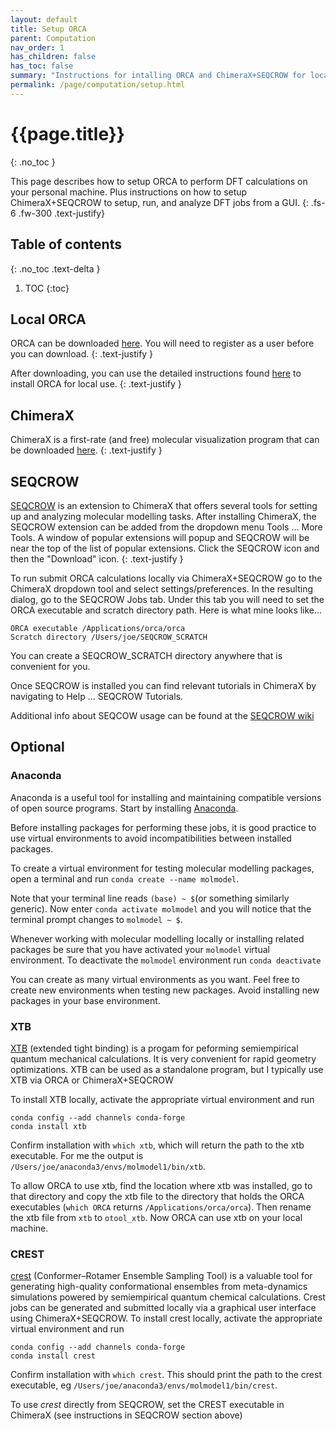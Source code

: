 ```yaml
---
layout: default
title: Setup ORCA
parent: Computation
nav_order: 1
has_children: false
has_toc: false
summary: "Instructions for intalling ORCA and ChimeraX+SEQCROW for local DFT calculations."
permalink: /page/computation/setup.html
---
```


# {{page.title}}
{: .no_toc }

This page describes how to setup ORCA to perform DFT calculations on your personal machine. Plus instructions on how to setup ChimeraX+SEQCROW to setup, run, and analyze DFT jobs from a GUI.
{: .fs-6 .fw-300 .text-justify}



## Table of contents
{: .no_toc .text-delta }

1. TOC
{:toc}


## Local ORCA
ORCA can be downloaded [here](https://orcaforum.kofo.mpg.de/index.php). You will need to register as a user before you can download.
{: .text-justify }

After downloading, you can use the detailed instructions found [here](https://sites.google.com/site/orcainputlibrary/setting-up-orca) to install ORCA for local use.
{: .text-justify }


## ChimeraX

ChimeraX is a first-rate (and free) molecular visualization program that can be downloaded [here](https://www.cgl.ucsf.edu/chimerax/).
{: .text-justify }


## SEQCROW

[SEQCROW](https://cxtoolshed.rbvi.ucsf.edu/apps/seqcrow) is an extension to ChimeraX that offers several tools for setting up and analyzing molecular modelling tasks. After installing ChimeraX, the SEQCROW extension can be added from the dropdown menu Tools ... More Tools. A window of popular extensions will popup and SEQCROW will be near the top of the list of popular extensions. Click the SEQCROW icon and then the "Download" icon.
{: .text-justify }

To run submit ORCA calculations locally via ChimeraX+SEQCROW go to the ChimeraX dropdown tool and select settings/preferences. In the resulting dialog, go to the SEQCROW Jobs tab. Under this tab you will need to set the ORCA executable and scratch directory path. Here is what mine looks like... 

```
ORCA executable /Applications/orca/orca
Scratch directory /Users/joe/SEQCROW_SCRATCH
```

You can create a SEQCROW_SCRATCH directory anywhere that is convenient for you.

Once SEQCROW is installed you can find relevant tutorials in ChimeraX by navigating to Help ... SEQCROW Tutorials.

Additional info about SEQCOW usage can be found at the [SEQCROW wiki](https://github.com/QChASM/SEQCROW/wiki?)


## Optional



### Anaconda

Anaconda is a useful tool for installing and maintaining compatible versions of open source programs. Start by installing [Anaconda](https://docs.conda.io/projects/conda/en/stable/user-guide/install/index.html). 

Before installing packages for performing these jobs, it is good practice to use virtual environments to avoid incompatibilities between installed packages. 

To create a virtual environment for testing molecular modelling packages, open a terminal and run `conda create --name molmodel`.

Note that your terminal line reads `(base) ~ $`(or something similarly generic). Now enter `conda activate molmodel` and you will notice that the terminal prompt changes to `molmodel ~ $`.

Whenever working with molecular modelling locally or installing related packages be sure that you have activated your `molmodel` virtual environment.  To deactivate the `molmodel` environment run `conda deactivate`

You can create as many virtual environments as you want. Feel free to create new environments when testing new packages. Avoid installing new packages in your base environment.


### XTB

[XTB](https://xtb-docs.readthedocs.io/en/latest/setup.html) (extended tight binding) is a progam for peforming semiempirical quantum mechanical calculations. It is very convenient for rapid geometry optimizations. XTB can be used as a standalone program, but I typically use XTB via ORCA or ChimeraX+SEQCROW

To install XTB locally, activate the appropriate virtual environment and run


```
conda config --add channels conda-forge
conda install xtb
```

Confirm installation with `which xtb`, which will return the path to the xtb executable. For me the output is `/Users/joe/anaconda3/envs/molmodel1/bin/xtb`.

To allow ORCA to use xtb, find the location where xtb was installed, go to that directory and copy the xtb file to the directory that holds the ORCA executables (`which ORCA` returns `/Applications/orca/orca`). Then rename the xtb file from `xtb` to `otool_xtb`. Now ORCA can use xtb on your local machine.

### CREST

[crest](https://crest-lab.github.io/crest-docs/) (Conformer–Rotamer Ensemble Sampling Tool) is a valuable tool for generating high-quality conformational ensembles from meta-dynamics simulations powered by semiempirical quantum chemical calculations. Crest jobs can be generated and submitted locally via a graphical user interface using ChimeraX+SEQCROW. To install crest locally, activate the appropriate virtual environment and run

```
conda config --add channels conda-forge
conda install crest
```

Confirm installation with `which crest`. This should print the path to the crest executable, eg `/Users/joe/anaconda3/envs/molmodel1/bin/crest`.

To use *crest* directly from SEQCROW, set the CREST executable in ChimeraX (see instructions in SEQCROW section above)






